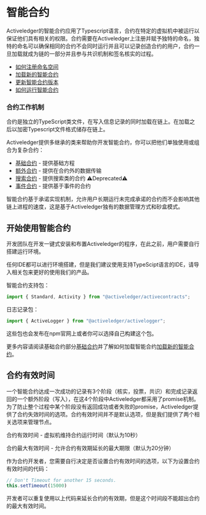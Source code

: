 # 智能合约

Activeledger的智能合约应用了Typescript语言，合约在特定的虚拟机中被运行以保证他们具有相关的权限。合约需要在Activeledger上注册并赋予独特的命名，独特的命名可以确保相同的合约不会同时运行并且可以记录创造合约的用户，合约一旦加载就成为链的一部分并且参与共识机制和签名核实的过程。

* [如何注册命名空间](deployment/namespace.md)
* [加载新的智能合约](deployment/deploy.md)
* [更新智能合约版本](deployment/upgrade.md)
* [如何运行智能合约](deployment/run.md)

### 合约工作机制

合约是独立的TypeScript类文件，在写入信息记录的同时加载在链上。在加载之后以加密Typescript文件格式储存在链上。

Activeledger提供多继承的类来帮助你开发智能合约，你可以把他们单独使用或组合为复杂合约：

* [基础合约](./standard.md) - 提供基础方程
* [额外合约](./postprocess.md) - 提供在合约外的数据传输
* [搜索合约](./query.md) - 提供搜索类的合约 ⚠️Deprecated⚠️
* [事件合约](./event.md) - 提供基于事件的合约

智能合约基于承诺实现机制，允许用户长期运行未完成承诺的合约而不会影响其他链上进程的速度，这是基于Activeledger独有的数据管理方式和砂盒模式。

## 开始使用智能合约

开发团队在开发一键式安装和布置Activeledger的程序，在此之前，用户需要自行搭建运行环境。

任何IDE都可以进行环境搭建，但是我们建议使用支持TypeScipt语言的IDE，请导入相关包来更好的使用我们的产品。

智能合约支持包：

```typescript
import { Standard, Activity } from "@activeledger/activecontracts";
```

日志记录包：

```typescript
import { ActiveLogger } from "@activeledger/activelogger";
```

这些包也会发布在npm官网上或者你可以选择自己构建这个包。

更多内容请阅读基础合约部分[基础合约](./standard.md)并了解如何加载智能合约[加载新的智能合约](deployment/deploy.md)。

## 合约有效时间

一个智能合约达成一次成功的记录有3个阶段（核实，投票，共识）和完成记录返回的一个额外阶段（写入），在这4个阶段中Activeledger都采用了promise机制。为了防止整个过程中某个阶段没有返回成功或者失败的promise，Activeledger提供了合约失效时间的选项。合约有效时间并不是默认选项，但是我们提供了两个相关选项来管理节点。

合约有效时间 - 虚拟机维持合约运行时间（默认为10秒）

合约最大有效时间 - 允许合约有效期延长的最大期限（默认为20分钟）

作为合约开发者，您需要自行决定是否设置合约有效时间的选项，以下为设置合约有效时间的代码：

```typescript
// Don't Timeout for another 15 seconds.
this.setTimeout(15000)
```

开发者可以重复使用以上代码来延长合约的有效期，但是这个时间段不能超出合约的最大有效时间。
